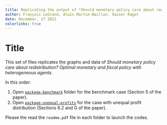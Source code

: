 ```yaml
---
title: Replicating the output of *Should monetary policy care about redistribution? Optimal monetary and fiscal policy with heterogeneous agents* 
author: François LeGrand, Alaïs Martin-Baillon, Xavier Ragot
date: December, 17 2022
colorlinks: true
---
```

Title
===============
This set of files replicates the graphs and data of *Should monetary policy care about redistribution? Optimal monetary and fiscal policy with heterogeneous agents*. 


In this order:

1. Open [`package-benchmark`](./package-benchmark/) folder for the benchmark case (Section 5 of the paper).
2. Open [`package-unequal-profits`](./package-unequal-profits/) for the case with unequal profit distribution (Sections 6.2 and G of the paper).
   
Please the read the `readme.pdf` file in each folder  to launch the codes.
